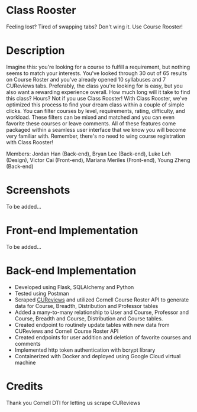 # Class Rooster
Feeling lost? Tired of swapping tabs? Don't wing it. Use Course Rooster!

# Description
Imagine this: you're looking for a course to fulfill a requirement, but nothing seems to match your interests. You've looked through 30 out of 65 results on Course Roster and you've already opened 10 syllabuses and 7 CUReviews tabs. Preferably, the class you're looking for is easy, but you also want a rewarding experience overall. How much long will it take to find this class? Hours? Not if you use Class Rooster! With Class Rooster, we've optimized this process to find your dream class within a couple of simple clicks. You can filter courses by level, requirements, rating, difficulty, and workload. These filters can be mixed and matched and you can even favorite these courses or leave comments. All of these features come packaged within a seamless user interface that we know you will become very familiar with. Remember, there's no need to wing course registration with Class Rooster!

Members: 
Jordan Han (Back-end),
Bryan Lee (Back-end),
Luke Leh (Design),
Victor Cai (Front-end),
Mariana Meriles (Front-end),
Young Zheng (Back-end)

# Screenshots
To be added... 

# Front-end Implementation
To be added...

# Back-end Implementation
* Developed using Flask, SQLAlchemy and Python
* Tested using Postman
* Scraped [CUReviews](https://www.cureviews.org/) and utilized Cornell Course Roster API to generate data for Course, Breadth, Distribution and Professor tables
* Added a many-to-many relationship to User and Course, Professor and Course, Breadth and Course, Distribution and Course tables.
* Created endpoint to routinely update tables with new data from CUReviews and Cornell Course Roster API
* Created endpoints for user addition and deletion of favorite courses and comments
* Implemented http token authentication with bcrypt library
* Containerized with Docker and deployed using Google Cloud virtual machine

# Credits
Thank you Cornell DTI for letting us scrape CUReviews
